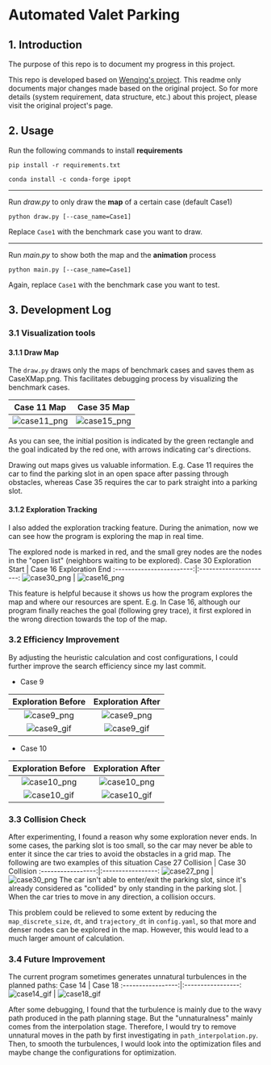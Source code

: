 # Automated Valet Parking
## 1. Introduction
The purpose of this repo is to document my progress in this project.

This repo is developed based on [Wenqing's project](https://github.com/wenqing-2021/AutomatedValetParking). This readme only documents major changes made based on the original project. So for more details (system requirement, data structure, etc.) about this project, please visit the original project's page.

## 2. Usage
Run the following commands to install **requirements**
```
pip install -r requirements.txt

conda install -c conda-forge ipopt
```
---
Run *draw.py* to only draw the **map** of a certain case (default Case1)
```
python draw.py [--case_name=Case1]
```
Replace `Case1` with the benchmark case you want to draw.

---
Run *main.py* to show both the map and the **animation** process
```
python main.py [--case_name=Case1]
```
Again, replace `Case1` with the benchmark case you want to test.

## 3. Development Log

### 3.1 Visualization tools
#### 3.1.1 Draw Map
The `draw.py` draws only the maps of benchmark cases and saves them as CaseXMap.png. This facilitates debugging process by visualizing the benchmark cases.

Case 11 Map             |  Case 35 Map
:----------------------:|:----------------------:
![case11_png](pictures/Case11Map.png "Case 11 Map") | ![case15_png](pictures/Case35Map.png "Case 35 Map")

As you can see, the initial position is indicated by the green rectangle and the goal indicated by the red one, with arrows indicating car's directions.

Drawing out maps gives us valuable information. E.g. Case 11 requires the car to find the parking slot in an open space after passing through obstacles, whereas Case 35 requires the car to park straight into a parking slot.

#### 3.1.2 Exploration Tracking
I also added the exploration tracking feature. During the animation, now we can see how the program is exploring the map in real time. 

The explored node is marked in red, and the small grey nodes are the nodes in the "open list" (neighbors waiting to be explored). 
Case 30 Exploration Start |  Case 16 Exploration End
:------------------------:|:----------------------:
![case30_png](pictures/Case30_Explore.png "Case 30 Exploration Start") | ![case16_png](pictures/Case16_lagacy.png "Case 16 Exploration End")

This feature is helpful because it shows us how the program explores the map and where our resources are spent. E.g. In Case 16, although our program finally reaches the goal (following grey trace), it first explored in the wrong direction towards the top of the map.

### 3.2 Efficiency Improvement
By adjusting the heuristic calculation and cost configurations, I could further improve the search efficiency since my last commit.
- Case 9

Exploration Before | Exploration After
:-----------------:|:-----------------:
![case9_png](pictures/Case9_ORG.png "Exploration Before") | ![case9_png](pictures/Case9_legacy.png "Exploration After")
![case9_gif](pictures/Case9_ORG.gif "Animation Before") | ![case9_gif](pictures/Case9_legacy.gif "Animation After")

- Case 10

Exploration Before | Exploration After
:-----------------:|:-----------------:
![case10_png](pictures/Case10_ORG.png "Exploration Before") | ![case10_png](pictures/Case10_legacy.png "Exploration After")
![case10_gif](pictures/Case10_ORG.gif "Animation Before") | ![case10_gif](pictures/Case10_legacy.gif "Animation After")

### 3.3 Collision Check
After experimenting, I found a reason why some exploration never ends. In some cases, the parking slot is too small, so the car may never be able to enter it since the car tries to avoid the obstacles in a grid map. The following are two examples of this situation
Case 27 Collision | Case 30 Collision
:-----------------:|:-----------------:
![case27_png](pictures/Case27.png "Case 27 Collision") | ![case30_png](pictures/Case30.png "Case 30 Collision")
The car isn't able to enter/exit the parking slot, since it's already considered as "collided" by only standing in the parking slot. | When the car tries to move in any direction, a collision occurs.

This problem could be relieved to some extent by reducing the `map_discrete_size`, `dt`, and `trajectory_dt` in `config.yaml`, so that more and denser nodes can be explored in the map. However, this would lead to a much larger amount of calculation.

### 3.4 Future Improvement
The current program sometimes generates unnatural turbulences in the planned paths:
Case 14 | Case 18
:-----------------:|:-----------------:
![case14_gif](pictures/Case14.gif "Case 14") | ![case18_gif](pictures/Case18.gif "Case 18")

After some debugging, I found that the turbulence is mainly due to the wavy path produced in the path planning stage. But the "unnaturalness" mainly comes from the interpolation stage. Therefore, I would try to remove unnatural moves in the path by first investigating in `path_interpolation.py`. Then, to smooth the turbulences, I would look into the optimization files and maybe change the configurations for optimization. 
